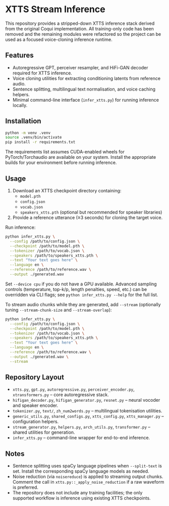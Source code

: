 # XTTS Stream Inference

This repository provides a stripped-down XTTS inference stack derived from the original Coqui implementation.  All training-only code has been removed and the remaining modules were refactored so the project can be used as a focused voice-cloning inference runtime.

## Features

- Autoregressive GPT, perceiver resampler, and HiFi-GAN decoder required for XTTS inference.
- Voice cloning utilities for extracting conditioning latents from reference audio.
- Sentence splitting, multilingual text normalisation, and voice caching helpers.
- Minimal command-line interface (`infer_xtts.py`) for running inference locally.

## Installation

```bash
python -m venv .venv
source .venv/bin/activate
pip install -r requirements.txt
```

The requirements list assumes CUDA-enabled wheels for PyTorch/Torchaudio are available on your system.  Install the appropriate builds for your environment before running inference.

## Usage

1. Download an XTTS checkpoint directory containing:
   - `model.pth`
   - `config.json`
   - `vocab.json`
   - `speakers_xtts.pth` (optional but recommended for speaker libraries)
2. Provide a reference utterance (≥3 seconds) for cloning the target voice.

Run inference:

```bash
python infer_xtts.py \
  --config /path/to/config.json \
  --checkpoint /path/to/model.pth \
  --tokenizer /path/to/vocab.json \
  --speakers /path/to/speakers_xtts.pth \
  --text "Your text goes here" \
  --language en \
  --reference /path/to/reference.wav \
  --output ./generated.wav
```

Set `--device cpu` if you do not have a GPU available.  Advanced sampling controls (temperature, top-k/p, length penalties, speed, etc.) can be overridden via CLI flags; see `python infer_xtts.py --help` for the full list.

To stream audio chunks while they are generated, add `--stream` (optionally tuning `--stream-chunk-size` and `--stream-overlap`):

```bash
python infer_xtts.py \
  --config /path/to/config.json \
  --checkpoint /path/to/model.pth \
  --tokenizer /path/to/vocab.json \
  --speakers /path/to/speakers_xtts.pth \
  --text "Your text goes here" \
  --language en \
  --reference /path/to/reference.wav \
  --output ./generated.wav \
  --stream
```

## Repository Layout

- `xtts.py`, `gpt.py`, `autoregressive.py`, `perceiver_encoder.py`, `xtransformers.py` – core autoregressive stack.
- `hifigan_decoder.py`, `hifigan_generator.py`, `resnet.py` – neural vocoder and speaker encoder.
- `tokenizer.py`, `text/`, `zh_num2words.py` – multilingual tokenisation utilities.
- `generic_utils.py`, `shared_configs.py`, `xtts_config.py`, `xtts_manager.py` – configuration helpers.
- `stream_generator.py`, `helpers.py`, `arch_utils.py`, `transformer.py` – shared utilities for generation.
- `infer_xtts.py` – command-line wrapper for end-to-end inference.

## Notes

- Sentence splitting uses spaCy language pipelines when `--split-text` is set.  Install the corresponding spaCy language models as needed.
- Noise reduction (via `noisereduce`) is applied to streaming output chunks.  Comment the call in `xtts.py::_apply_noise_reduction` if a raw waveform is preferred.
- The repository does not include any training facilities; the only supported workflow is inference using existing XTTS checkpoints.
